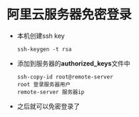 # 阿里云服务器免密登录

- 本机创建ssh key

  ```
  ssh-keygen -t rsa
  ```

- 添加到服务器的**authorized_keys**文件中

  ```
  ssh-copy-id root@remote-server
  root 登录服务器用户
  remote-server 服务器ip
  ```

- 之后就可以免密登录了